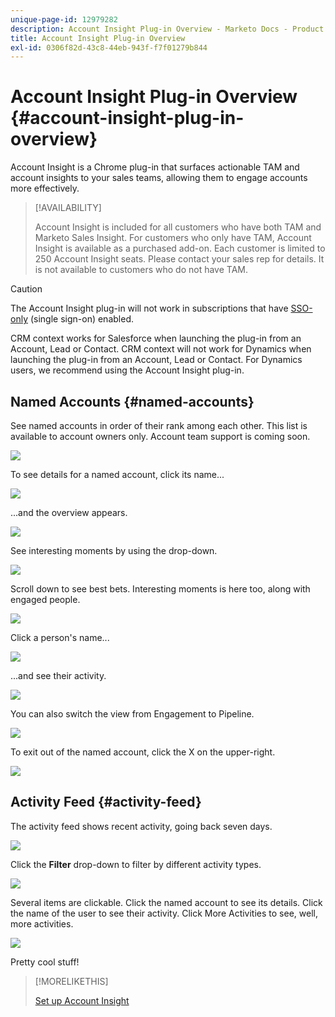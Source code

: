 ```yaml
---
unique-page-id: 12979282
description: Account Insight Plug-in Overview - Marketo Docs - Product Documentation
title: Account Insight Plug-in Overview
exl-id: 0306f82d-43c8-44eb-943f-f7f01279b844
---
```

# Account Insight Plug-in Overview {#account-insight-plug-in-overview}

Account Insight is a Chrome plug-in that surfaces actionable TAM and account insights to your sales teams, allowing them to engage accounts more effectively.

>[!AVAILABILITY]
>
>Account Insight is included for all customers who have both TAM and Marketo Sales Insight. For customers who only have TAM, Account Insight is available as a purchased add-on. Each customer is limited to 250 Account Insight seats. Please contact your sales rep for details. It is not available to customers who do not have TAM.

>[!CAUTION]
>
>The Account Insight plug-in will not work in subscriptions that have [SSO-only](/help/marketo/product-docs/administration/additional-integrations/restrict-user-login-to-sso-only.md) (single sign-on) enabled.
>
>CRM context works for Salesforce when launching the plug-in from an Account, Lead or Contact. CRM context will not work for Dynamics when launching the plug-in from an Account, Lead or Contact. For Dynamics users, we recommend using the Account Insight plug-in.

## Named Accounts {#named-accounts}

See named accounts in order of their rank among each other. This list is available to account owners only. Account team support is coming soon.

![](assets/na1.png)

To see details for a named account, click its name...

![](assets/na3.png)

...and the overview appears.

![](assets/na4.png)

See interesting moments by using the drop-down.

![](assets/na5.png)

Scroll down to see best bets. Interesting moments is here too, along with engaged people.

![](assets/na6.png)

Click a person's name...

![](assets/na7.png)

...and see their activity.

![](assets/na8.png)

You can also switch the view from Engagement to Pipeline.

![](assets/na9.png)

To exit out of the named account, click the X on the upper-right.

![](assets/na10.png)

## Activity Feed {#activity-feed}

The activity feed shows recent activity, going back seven days.

![](assets/af1.png)

Click the **Filter** drop-down to filter by different activity types.

![](assets/af2.png)

Several items are clickable. Click the named account to see its details. Click the name of the user to see their activity. Click More Activities to see, well, more activities.

![](assets/af3.png)

Pretty cool stuff!

>[!MORELIKETHIS]
>
>[Set up Account Insight](/help/marketo/product-docs/target-account-management/setup-tam/set-up-account-insight.md)
